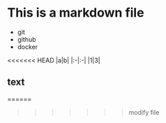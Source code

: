 # This is a markdown file

- git
- github
- docker

<<<<<<< HEAD
|a|b|
|:-|:-|
|1|3|

## text
======
>>>>>>> modify file
